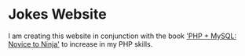 # Jokes Website
I am creating this website in conjunction with the book ['PHP + MySQL: Novice to Ninja'](https://amzn.to/2Xr3ahT) to increase in my PHP skills.
